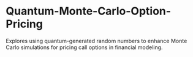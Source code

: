 # Quantum-Monte-Carlo-Option-Pricing
Explores using quantum-generated random numbers to enhance Monte Carlo simulations for pricing call options in financial modeling.
